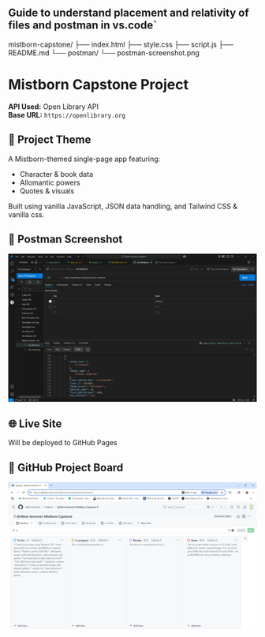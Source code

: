 ## Guide to understand placement and relativity of files and postman in vs.code`


mistborn-capstone/
├── index.html
├── style.css
├── script.js
├── README.md
└── postman/
    └── postman-screenshot.png

# Mistborn Capstone Project

**API Used:** Open Library API  
**Base URL:** `https://openlibrary.org`

## 🔮 Project Theme
A Mistborn-themed single-page app featuring:
- Character & book data
- Allomantic powers
- Quotes & visuals

Built using vanilla JavaScript, JSON data handling, and Tailwind CSS & vanilla css.

## 🧪 Postman Screenshot
![Postman Screenshot](assets/images/postman-img.png)

## 🌐 Live Site
Will be deployed to GitHub Pages

## 📌 GitHub Project Board
![Mistborn Project Board](assets/images/projectBoard.png)